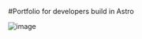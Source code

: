 #Portfolio for developers build in Astro

![image](https://github.com/Frame993/Portfolio-dev/assets/101825888/2308be28-e75a-4734-b5c0-7cf04bc24347)
